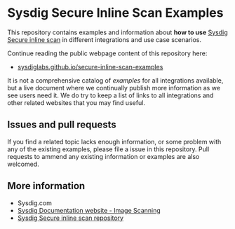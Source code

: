 # Sysdig Secure Inline Scan Examples

This repository contains examples and information about **how to use** [Sysdig Secure inline scan](https://github.com/sysdiglabs/secure-inline-scan) in different integrations and use case scenarios.

Continue reading the public webpage content of this repository here:

* [sysdiglabs.github.io/secure-inline-scan-examples](https://sysdiglabs.github.io/secure-inline-scan-examples)

It is not a comprehensive catalog of _examples_ for all integrations available, but a live document where we continually publish more information as we see users need it. We do try to keep a list of links to all integrations and other related websites that you may find useful.

## Issues and pull requests

If you find a related topic lacks enough information, or some problem with any of the existing examples, please file a issue in this repository. Pull requests to ammend any existing information or examples are also welcomed.

## More information

* Sysdig.com
* [Sysdig Documentation website - Image Scanning](https://docs.sysdig.com/en/image-scanning.html)
* [Sysdig Secure inline scan repository](https://github.com/sysdiglabs/secure-inline-scan)

